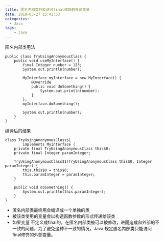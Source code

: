```yaml
---
title: 匿名内部类只能访问final修饰的外部变量
date: 2019-03-27 15:41:53
categories:
  - Java
tags: 
	- Java
---
```


匿名内部类用法

	public class TryUsingAnonymousClass {
	    public void useMyInterface() {
	        final Integer number = 123;
	        System.out.println(number);
	
	        MyInterface myInterface = new MyInterface() {
	            @Override
	            public void doSomething() {
	                System.out.println(number);
	            }
	        };
	        myInterface.doSomething();
	
	        System.out.println(number);
	    }
	}

编译后的结果

	class TryUsingAnonymousClass$1
	        implements MyInterface {
	    private final TryUsingAnonymousClass this$0;
	    private final Integer paramInteger;
	
	    TryUsingAnonymousClass$1(TryUsingAnonymousClass this$0, Integer paramInteger) {
	        this.this$0 = this$0;
	        this.paramInteger = paramInteger;
	    }
	
	    public void doSomething() {
	        System.out.println(this.paramInteger);
	    }
	}

- 匿名内部类最终用会编译成一个单独的类
- 被该类使用的变量会以构造函数参数的形式传递给该类
- 如果变量 不定义成final的，在匿名内部类被可以被修改，进而造成和外部的不一致的问题，为了避免这种不一致的情况，Java 规定匿名内部类只能访问final修饰的外部变量。